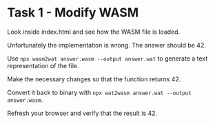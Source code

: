 # Task 1 - Modify WASM

Look inside index.html and see how the WASM file is loaded.

Unfortunately the implementation is wrong. The answer should be 42.

Use `npx wasm2wat answer.wasm --output answer.wat` to generate a text representation of the file.

Make the necessary changes so that the function returns 42.

Convert it back to binary with `npx wat2wasm answer.wat --output answer.wasm`.

Refresh your browser and verify that the result is 42.